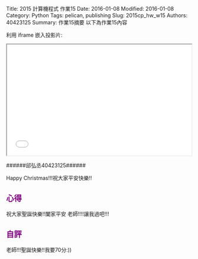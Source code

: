 Title: 2015 計算機程式 作業15
Date: 2016-01-08
Modified: 2016-01-08
Category: Python
Tags: pelican, publishing
Slug: 2015cp_hw_w15
Authors: 40423125
Summary: 作業15摘要
以下為作業15內容

利用 iframe 嵌入投影片:

<iframe src="simplest.html" width="500" height="300"></iframe>

######邱弘丞40423125######
<!-- 導入 brython.js -->

<script type="text/javascript" src="js/Brython3.2.3-20151122-082712/40423112.js"></script>

<!-- 啟動 brython() -->

<script>
window.onload=function(){
brython(1);
}
</script>

<!-- 以下利用 Brython 程式執行繪圖 -->

<canvas id="plotarea2" width="500" height="500"></canvas>

<script type="text/python3">
# 導入 doc
from browser import document as doc
from browser import console
import math

# 準備繪圖畫布
canvas = doc["plotarea2"]
ctx = canvas.getContext("2d")

# 開始畫直線
ctx.beginPath()
ctx.lineWidth = 5
ctx.moveTo(50,300)
ctx.lineTo(50, 400)
ctx.lineTo(150, 400)
ctx.lineTo(150, 300)
ctx.lineTo(50, 300)
ctx.strokeStyle = "#FF0000"
ctx.stroke()

ctx.moveTo(150,300)
ctx.lineTo(150, 180)
ctx.lineTo(350, 180)
ctx.lineTo(350, 400)
ctx.lineTo(150, 400)
ctx.strokeStyle = "#FF0000"
ctx.stroke()

ctx.moveTo(350,400)
ctx.lineTo(350, 200)
ctx.lineTo(470, 200)
ctx.lineTo(470, 400)
ctx.lineTo(350, 400)
ctx.strokeStyle = "#FF0000"
ctx.stroke()

ctx.moveTo(90,300)
ctx.lineTo(75, 230)
ctx.lineTo(130, 210)
ctx.lineTo(90, 300)
ctx.strokeStyle = "#FF0000"
ctx.stroke()

ctx.moveTo(250,180)
ctx.lineTo(200, 80)
ctx.lineTo(300, 130)
ctx.lineTo(250,180)
ctx.strokeStyle = "#FF0000"
ctx.stroke()

ctx.moveTo(420,200)
ctx.lineTo(390, 170)
ctx.lineTo(430, 190)
ctx.lineTo(420, 200)
ctx.strokeStyle = "#FF0000"
ctx.stroke()


ctx.moveTo(50,330)
ctx.lineTo(350, 330)
ctx.moveTo(50,360)
ctx.lineTo(150, 360)
ctx.moveTo(150,300)
ctx.lineTo(350, 300)
ctx.moveTo(420,200)
ctx.lineTo(390, 170)
ctx.moveTo(100,400)
ctx.lineTo(100, 300)
ctx.moveTo(220,400)
ctx.lineTo(220, 180)
ctx.moveTo(290,400)
ctx.lineTo(290, 180)
ctx.strokeStyle = "#FF0000"
ctx.stroke()

ctx.moveTo(390,400)
ctx.lineTo(390, 200)
ctx.moveTo(430,400)
ctx.lineTo(430, 200)
ctx.strokeStyle = "#FF0000"
ctx.stroke()


ctx.moveTo(350,270)
ctx.lineTo(470, 270)
ctx.moveTo(350,340)
ctx.lineTo(470, 340)
ctx.strokeStyle = "#FF0000"
ctx.stroke()
ctx.moveTo(150,270)
ctx.lineTo(350, 270)
ctx.strokeStyle = "#FF0000"
ctx.stroke()
</script>
<a>Happy Christmas!!!祝大家平安快樂!!</a>
</script>

<font color=purple>心得 </font>
--------------------------------------------
祝大家聖誕快樂!!闔家平安
老師!!!!讓我過吧!!!

<font color=purple>自評 </font>
--------------------------------------------
老師!!!聖誕快樂!!我要70分:))
